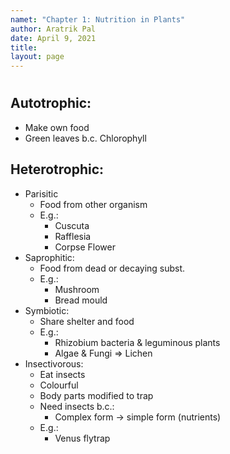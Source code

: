 ```yaml
---
namet: "Chapter 1: Nutrition in Plants"
author: Aratrik Pal
date: April 9, 2021
title:
layout: page
---
```


<h1></h1>

## Autotrophic:

- Make own food
- Green leaves b.c. Chlorophyll

## Heterotrophic:

- Parisitic
    * Food from other  organism
    * E.g.:
        + Cuscuta
        + Rafflesia
        + Corpse Flower
- Saprophitic:
    * Food from dead or decaying subst.
    * E.g.:
        + Mushroom
        + Bread mould
- Symbiotic:
    * Share shelter and food
    * E.g.:
        + Rhizobium bacteria & leguminous plants
        + Algae & Fungi => Lichen
- Insectivorous:
    * Eat insects
    * Colourful
    * Body parts modified to trap
    * Need insects b.c.:
        + Complex form -> simple form (nutrients)
    * E.g.:
        + Venus flytrap
